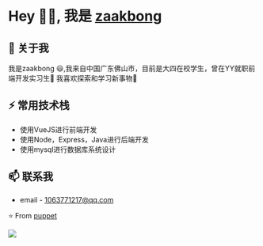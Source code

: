 # Hey 👋🏽, 我是 [zaakbong](https://github.com/puppet-666) 

## 🧐 关于我
我是zaakbong 😃,我来自中国广东佛山市，目前是大四在校学生，曾在YY就职前端开发实习生🚀 我喜欢探索和学习新事物🏫

## ⚡ 常用技术栈
- 使用VueJS进行前端开发
- 使用Node，Express，Java进行后端开发
- 使用mysql进行数据库系统设计

## 📫 联系我
- email - 1063771217@qq.com

⭐️ From [puppet](https://github.com/puppet-666)


<a href="https://github.com/puppet-666/xifan">
  <img align="left" src="https://github-readme-stats.vercel.app/api/pin/?username=puppet-666&repo=xifan" />
</a>
